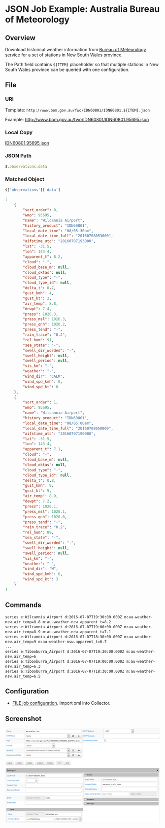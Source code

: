 # JSON Job Example: Australia Bureau of Meteorology

## Overview

Download historical weather information from [Bureau of Meteorology service](http://www.bom.gov.au) for a set of stations in New South Wales province.

The Path field contains `${ITEM}` placeholder so that multiple stations in New South Wales province can be queried with one configuration.

## File

### URI

Template: `http://www.bom.gov.au/fwo/IDN60801/IDN60801.${ITEM}.json`

Example: http://www.bom.gov.au/fwo/IDN60801/IDN60801.95695.json

### Local Copy

[IDN60801.95695.json](IDN60801.95695.json)

### JSON Path

```javascript
$.observations.data
```

### Matched Object

```javascript
$['observations']['data']
```

```json
[
	{
		"sort_order": 0,
		"wmo": 95695,
		"name": "Wilcannia Airport",
		"history_product": "IDN60801",
		"local_date_time": "08/05:30am",
		"local_date_time_full": "20160708053000",
		"aifstime_utc": "20160707193000",
		"lat": -31.5,
		"lon": 143.4,
		"apparent_t": 8.2,
		"cloud": "-",
		"cloud_base_m": null,
		"cloud_oktas": null,
		"cloud_type": "-",
		"cloud_type_id": null,
		"delta_t": 0.7,
		"gust_kmh": 4,
		"gust_kt": 2,
		"air_temp": 8.8,
		"dewpt": 7.4,
		"press": 1020.3,
		"press_msl": 1020.3,
		"press_qnh": 1020.2,
		"press_tend": "-",
		"rain_trace": "0.2",
		"rel_hum": 91,
		"sea_state": "-",
		"swell_dir_worded": "-",
		"swell_height": null,
		"swell_period": null,
		"vis_km": "-",
		"weather": "-",
		"wind_dir": "CALM",
		"wind_spd_kmh": 0,
		"wind_spd_kt": 0
	},
	{
		"sort_order": 1,
		"wmo": 95695,
		"name": "Wilcannia Airport",
		"history_product": "IDN60801",
		"local_date_time": "08/05:00am",
		"local_date_time_full": "20160708050000",
		"aifstime_utc": "20160707190000",
		"lat": -31.5,
		"lon": 143.4,
		"apparent_t": 7.1,
		"cloud": "-",
		"cloud_base_m": null,
		"cloud_oktas": null,
		"cloud_type": "-",
		"cloud_type_id": null,
		"delta_t": 0.8,
		"gust_kmh": 9,
		"gust_kt": 5,
		"air_temp": 8.9,
		"dewpt": 7.2,
		"press": 1020.1,
		"press_msl": 1020.1,
		"press_qnh": 1020.0,
		"press_tend": "-",
		"rain_trace": "0.2",
		"rel_hum": 89,
		"sea_state": "-",
		"swell_dir_worded": "-",
		"swell_height": null,
		"swell_period": null,
		"vis_km": "-",
		"weather": "-",
		"wind_dir": "W",
		"wind_spd_kmh": 6,
		"wind_spd_kt": 3
	}
]	
```

## Commands

```ls
series e:Wilcannia_Airport d:2016-07-07T19:30:00.000Z m:au-weather-nsw.air_temp=8.8 m:au-weather-nsw.apparent_t=8.2
series e:Wilcannia_Airport d:2016-07-07T19:00:00.000Z m:au-weather-nsw.air_temp=8.9 m:au-weather-nsw.apparent_t=7.1
series e:Wilcannia_Airport d:2016-07-07T18:30:00.000Z m:au-weather-nsw.air_temp=9 m:au-weather-nsw.apparent_t=6.7
... 	
series e:Tibooburra_Airport d:2016-07-07T19:30:00.000Z m:au-weather-nsw.air_temp=6
series e:Tibooburra_Airport d:2016-07-07T19:00:00.000Z m:au-weather-nsw.air_temp=6.3
series e:Tibooburra_Airport d:2016-07-07T18:30:00.000Z m:au-weather-nsw.air_temp=6.5
```

## Configuration

* [FILE job configuration](australia-weather-job.xml). Import xml into Collector.

## Screenshot

![Job Screenshot](australia-weather-config.png)